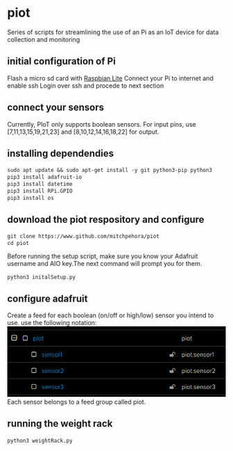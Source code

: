 # piot
Series of scripts for streamlining the use of an Pi as an IoT device for data collection and monitoring

## initial configuration of Pi
Flash a micro sd card with [Raspbian Lite](https://www.raspberrypi.org/downloads/raspbian/)
Connect your Pi to internet and enable ssh
Login over ssh and procede to next section

## connect your sensors
Currently, PIoT only supports boolean sensors. 
For input pins, use [7,11,13,15,19,21,23] and [8,10,12,14,16,18,22] for output.

## installing dependendies
```
sudo apt update && sudo apt-get install -y git python3-pip python3
pip3 install adafruit-io
pip3 install datetime
pip3 install RPi.GPIO
pip3 install os
```
## download the piot respository and configure
```
git clone https://www.github.com/mitchpehora/piot
cd piot
```
Before running the setup script, make sure you know your Adafruit username and AIO key.The next command will prompt you for them.
```
python3 initalSetup.py
```

## configure adafruit
Create a feed for each boolean (on/off or high/low) sensor you intend to use. use the following notation:
![adafruit configuration](https://raw.githubusercontent.com/mitchpehora/piot/master/images/adaFruitFeedConfiguration.png)
Each sensor belongs to a feed group called piot.

## running the weight rack
```
python3 weightRack.py
```


